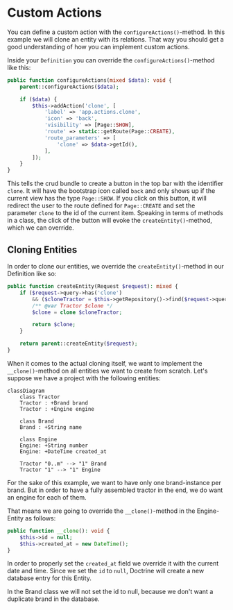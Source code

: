 # Custom Actions
You can define a custom action with the `configureActions()`-method. 
In this example we will clone an entity with its relations.
That way you should get a good understanding of how you can implement custom actions.

Inside your `Definition` you can override the `configureActions()`-method like this:
```php
public function configureActions(mixed $data): void {
    parent::configureActions($data);

    if ($data) {
        $this->addAction('clone', [
            'label' => 'app.actions.clone',
            'icon' => 'back',
            'visibility' => [Page::SHOW],
            'route' => static::getRoute(Page::CREATE),
            'route_parameters' => [
                'clone' => $data->getId(),
            ],
        ]);
    }
}
```

This tells the crud bundle to create a button in the top bar with the identifier `clone`.
It will have the bootstrap icon called `back` and only shows up if the current view has the type `Page::SHOW`.
If you click on this button, it will redirect the user to the route defined for `Page::CREATE` and set the parameter `clone` to the id of the current item.
Speaking in terms of methods in a class, the click of the button will evoke the `createEntity()`-method, which we can override.

## Cloning Entities
In order to clone our entities, we override the `createEntity()`-method in our Definition like so:
```php
public function createEntity(Request $request): mixed {
    if ($request->query->has('clone')
        && ($cloneTractor = $this->getRepository()->find($request->query->getInt('clone')))) {
        /** @var Tractor $clone */
        $clone = clone $cloneTractor;

        return $clone;
    }

    return parent::createEntity($request);
}
```

When it comes to the actual cloning itself, we want to implement the `__clone()`-method on all entities we want to create from scratch.
Let's suppose we have a project with the following entities:
```mermaid
classDiagram
    class Tractor
    Tractor : +Brand brand
    Tractor : +Engine engine

    class Brand
    Brand : +String name

    class Engine
    Engine: +String number
    Engine: +DateTime created_at

    Tractor "0..m" --> "1" Brand
    Tractor "1" --> "1" Engine
```
For the sake of this example, we want to have only one brand-instance per brand. 
But in order to have a fully assembled tractor in the end, we do want an engine for each of them.

That means we are going to override the `__clone()`-method in the Engine-Entity as follows:
```php
public function __clone(): void {
    $this->id = null;
    $this->created_at = new DateTime();
}
```
In order to properly set the `created_at` field we override it with the current date and time.
Since we set the `id` to `null`, Doctrine will create a new database entry for this Entity.

In the Brand class we will not set the id to null, because we don't want a duplicate brand in the database.
